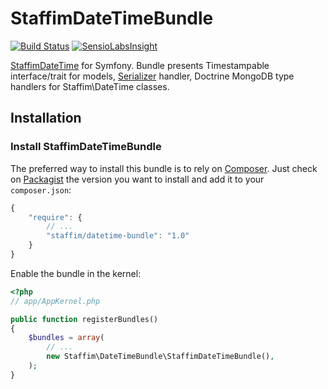 # StaffimDateTimeBundle

[![Build Status](https://travis-ci.org/staffim/StaffimDateTimeBundle.svg?branch=master)](https://travis-ci.org/staffim/StaffimDateTimeBundle) [![SensioLabsInsight](https://insight.sensiolabs.com/projects/c02d5741-8d81-4c03-be1d-7d2260bc8aee/mini.png)](https://insight.sensiolabs.com/projects/c02d5741-8d81-4c03-be1d-7d2260bc8aee)

[StaffimDateTime](https://github.com/staffim/DateTime) for Symfony.
Bundle presents Timestampable interface/trait for models, [Serializer](http://jmsyst.com/libs/serializer) handler,
Doctrine MongoDB type handlers for Staffim\DateTime classes.

## Installation

### Install StaffimDateTimeBundle

The preferred way to install this bundle is to rely on [Composer](http://getcomposer.org).
Just check on [Packagist](http://packagist.org/packages/staffim/datetime-bundle) the version you want to install and add it to your `composer.json`:

``` js
{
    "require": {
        // ...
        "staffim/datetime-bundle": "1.0"
    }
}
```

Enable the bundle in the kernel:

``` php
<?php
// app/AppKernel.php

public function registerBundles()
{
    $bundles = array(
        // ...
        new Staffim\DateTimeBundle\StaffimDateTimeBundle(),
    );
}
```

